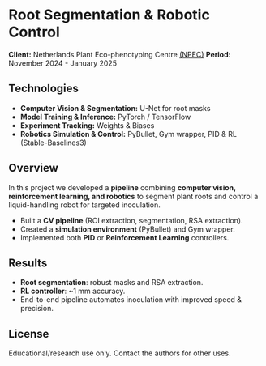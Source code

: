 # Root Segmentation & Robotic Control

**Client:** Netherlands Plant Eco-phenotyping Centre [(NPEC)](https://www.linkedin.com/company/npec-nl/posts/?feedView=all)
**Period:** November 2024 - January 2025

## Technologies  
- **Computer Vision & Segmentation:** U-Net for root masks  
- **Model Training & Inference:** PyTorch / TensorFlow  
- **Experiment Tracking:** Weights & Biases  
- **Robotics Simulation & Control:** PyBullet, Gym wrapper, PID & RL (Stable-Baselines3)  

## Overview  
In this project we developed a **pipeline** combining **computer vision, reinforcement learning, and robotics** to segment plant roots and control a liquid-handling robot for targeted inoculation.  

- Built a **CV pipeline** (ROI extraction, segmentation, RSA extraction).  
- Created a **simulation environment** (PyBullet) and Gym wrapper.  
- Implemented both **PID** or **Reinforcement Learning** controllers.  

## Results  
- **Root segmentation**: robust masks and RSA extraction.  
- **RL controller**: ~1 mm accuracy.  
- End-to-end pipeline automates inoculation with improved speed & precision.  

## License  
Educational/research use only. Contact the authors for other uses.
